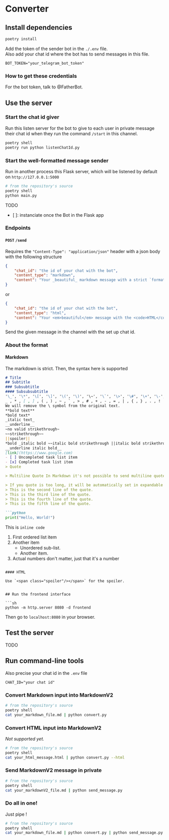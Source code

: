 # Converter

## Install dependencies

```sh
poetry install
```

Add the token of the sender bot in the `./.env` file.  
Also add your chat id where the bot has to send messages in this file.

```env
BOT_TOKEN="your_telegram_bot_token"
```

### How to get these credentials

For the bot token, talk to @FatherBot.

## Use the server

### Start the chat id giver

Run this listen server for the bot to give to each user in private message their chat id when they run the command `/start` in this channel.

```sh
poetry shell
poetry run python listenChatId.py
```

### Start the well-formatted message sender

Run in another process this Flask server, which will be listened by default on `http://127.0.0.1:5000`

```sh
# from the repository's source
poetry shell
python main.py
```

TODO
- [ ]: instanciate once the Bot in the Flask app

### Endpoints

#### `POST` `/send`

Requires the `"Content-Type": "application/json"` header with a json body with the following structure
```json
{
    "chat_id": "the id of your chat with the bot",
    "content_type": "markdown",
    "content": "Your _beautiful_ markdown message with a strict `format`."
}
```

or

```json
{
    "chat_id": "the id of your chat with the bot",
    "content_type": "html",
    "content": "Your <em>beautiful</em> message with the <code>HTML</code> <strong>format</strong>."
}
```

Send the given message in the channel with the set up chat id.

### About the format

#### Markdown

The markdown is strict. Then, the syntax here is supported

```md
# Title
## Subtitle
### Subsubtitle
#### Subsubsubtitle
'\_', '\*', '\[', '\]', '\(', '\)', '\~', '\`', '\>', '\#', '\+', '\-', '\=', '\|', '\{', '\}', '\.', '\!'
_ , * , [ , ] , ( , ) , ~ , ` , > , # , + , - , = , | , { , } , . , !
We will remove the \ symbol from the original text.
**bold text**
*bold text*
_italic text_
__underline__
~no valid strikethrough~
~~strikethrough~~
||spoiler||
*bold _italic bold ~~italic bold strikethrough ||italic bold strikethrough spoiler||~~ __underline italic bold___ bold*
__underline italic bold__
[link](https://www.google.com)
- [ ] Uncompleted task list item
- [x] Completed task list item
> Quote

> Multiline Quote In Markdown it's not possible to send multiline quote in telegram without using code block or html tag but telegramify_markdown can do it.

> If you quote is too long, it will be automatically set in expandable citation. 
> This is the second line of the quote.
> This is the third line of the quote.
> This is the fourth line of the quote.
> This is the fifth line of the quote.

```python
print("Hello, World!")
```
This is `inline code`
1. First ordered list item
2. Another item
    - Unordered sub-list.
    - Another item.
1. Actual numbers don't matter, just that it's a number
```

#### HTML

Use `<span class="spoiler"/></span>` for the spoiler.


## Run the frontend interface

```sh
python -m http.server 8080 -d frontend
```

Then go to `localhost:8080` in your browser.

## Test the server

TODO

## Run command-line tools

Also precise your chat id in the `.env` file
```
CHAT_ID="your chat id"
```

### Convert Markdown input into MarkdownV2

```sh
# from the repository's source
poetry shell
cat your_markdown_file.md | python convert.py
```

### Convert HTML input into MarkdownV2

*Not supported yet.*

```sh
# from the repository's source
poetry shell
cat your_html_message.html | python convert.py --html
```

### Send MarkdownV2 message in private

```sh
# from the repository's source
poetry shell
cat your_markdownV2_file.md | python send_message.py
```

### Do all in one!

Just pipe !

```sh
# from the repository's source
poetry shell
cat your_markdown_file.md | python convert.py | python send_message.py
```
